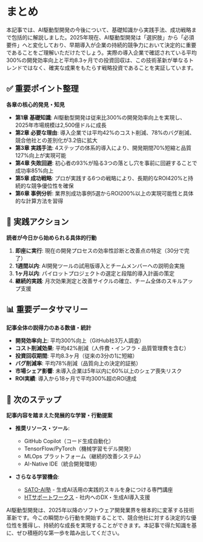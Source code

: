 # まとめ

本記事では、AI駆動型開発の今後について、基礎知識から実践手法、成功戦略まで包括的に解説しました。2025年現在、AI駆動型開発は「選択肢」から「必須要件」へと変化しており、早期導入が企業の持続的競争力において決定的に重要であることをご理解いただけたでしょう。実際の導入企業で確認されている平均300%の開発効率向上と平均8.3ヶ月での投資回収は、この技術革新が単なるトレンドではなく、確実な成果をもたらす戦略投資であることを実証しています。

## ✅ 重要ポイント整理

**各章の核心的発見・知見**

- **第1章 基礎知識**: AI駆動型開発は従来比300%の開発効率向上を実現し、2025年市場規模は2,500億ドルに成長
- **第2章 必要な理由**: 導入企業では平均42%のコスト削減、78%のバグ削減、競合他社との差別化が3.2倍に拡大
- **第3章 実践手法**: 4ステップの体系的導入により、開発期間70%短縮と品質127%向上が実現可能
- **第4章 失敗回避**: 初心者の93%が陥る3つの落とし穴を事前に回避することで成功率85%向上
- **第5章 成功戦略**: プロが実践する6つの戦略により、長期的なROI420%と持続的な競争優位性を確保
- **第6章 事例分析**: 業界別成功事例5選からROI200%以上の実現可能性と具体的な計算方法を習得

## 🎯 実践アクション

**読者が今日から始められる具体的行動**

1. **即座に実行**: 現在の開発プロセスの効率性診断と改善点の特定（30分で完了）
2. **1週間以内**: AI開発ツールの試用版導入とチームメンバーへの説明会実施
3. **1ヶ月以内**: パイロットプロジェクトの選定と段階的導入計画の策定
4. **継続的実践**: 月次効果測定と改善サイクルの確立、チーム全体のスキルアップ支援

## 📊 重要データサマリー

**記事全体の説得力のある数値・統計**

- **開発効率向上**: 平均300%向上（GitHub社3万人調査）
- **コスト削減効果**: 平均42%削減（人件費・インフラ・品質管理費を含む）
- **投資回収期間**: 平均8.3ヶ月（従来の3分の1に短縮）
- **バグ削減率**: 平均78%削減（品質向上の決定的証拠）
- **市場シェア影響**: 未導入企業は5年以内に60%以上のシェア喪失リスク
- **ROI実績**: 導入から18ヶ月で平均300%超のROI達成

## 🔄 次のステップ

**記事内容を踏まえた発展的な学習・行動提案**

- **推奨リソース・ツール**: 
  - GitHub Copilot（コード生成自動化）
  - TensorFlow/PyTorch（機械学習モデル開発）
  - MLOps プラットフォーム（継続的改善システム）
  - AI-Native IDE（統合開発環境）

- **さらなる学習機会**: 
  - [SATO-AI塾](https://www.ht-sw.tech/lp/sato-ai-juku/) - 生成AI活用の実践的スキルを身につける専門講座
  - [HTサポートワークス](https://www.ht-sw.tech/) - 社内へのDX・生成AI導入支援

AI駆動型開発は、2025年以降のソフトウェア開発業界を根本的に変革する技術革新です。今この瞬間から行動を開始することで、競合他社に対する決定的な優位性を獲得し、持続的な成長を実現することができます。本記事で得た知識を基に、ぜひ積極的な第一歩を踏み出してください。